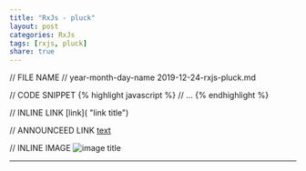 ```yaml
---
title: "RxJs - pluck"
layout: post
categories: RxJs
tags: [rxjs, pluck]
share: true
---
```


// FILE NAME
// year-month-day-name
2019-12-24-rxjs-pluck.md

















// CODE SNIPPET
{% highlight javascript %}
// ...
{% endhighlight %}

// INLINE LINK
[link]( "link title")

// ANNOUNCEED LINK
[text][1]

// INLINE IMAGE
![image title]({{site.url}}/images/uploads/2015/08/image.jpg "image alt")

***
[1]: http://speckyboy.com/2015/01/26/six-common-freelancing-myths/ "Six Common Freelancing Myths"
